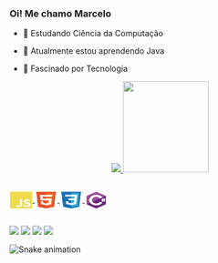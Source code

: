 ### Oi! Me chamo Marcelo



- 🔭 Estudando Ciência da Computação

- 🌱 Atualmente estou aprendendo Java

- 💬 Fascinado por Tecnologia

  <div align="center">
    <a href="https://github.com/Marcelom000">
    <img height="150em" src="https://github-readme-stats.vercel.app/api?username=Marcelom000&show_icons=true&theme=dracula&include_all_commits=true&count_private=true"/>
    <img height="160em" width="150em" src="https://github-readme-stats.vercel.app/api/top-langs/?username=Marcelom000&layout=compact&langs_count=7&theme=dracula"/>
  </div>

<div style="display: inline_block"><br>
  <img align="center" alt="Js" height="30" width="40" src="https://raw.githubusercontent.com/devicons/devicon/master/icons/javascript/javascript-plain.svg">
  <img align="center" alt="HTML" height="30" width="40" src="https://raw.githubusercontent.com/devicons/devicon/master/icons/html5/html5-original.svg">
  <img align="center" alt="CSS" height="30" width="40" src="https://raw.githubusercontent.com/devicons/devicon/master/icons/css3/css3-original.svg">
  <img align="center" alt="Csharp" height="30" width="40" src="https://raw.githubusercontent.com/devicons/devicon/master/icons/csharp/csharp-original.svg">
</div>

  ##

<div> 
  <a href="#" target="_blank"><img src="https://img.shields.io/badge/-Instagram-%23E4405F?style=for-the-badge&logo=instagram&logoColor=white" target="_blank"></a>
 <a href="#" target="_blank"><img src="https://img.shields.io/badge/Discord-7289DA?style=for-the-badge&logo=discord&logoColor=white" target="_blank"></a> 
  <a href = "mailto:marcelovinicius080@gmail.com"><img src="https://img.shields.io/badge/-Gmail-%23333?style=for-the-badge&logo=gmail&logoColor=white" target="_blank"></a>
  <a href="linkedin.com/in/marcelocolpani" target="_blank"><img src="https://img.shields.io/badge/-LinkedIn-%230077B5?style=for-the-badge&logo=linkedin&logoColor=white" target="_blank"></a> 
</div>


  ![Snake animation](https://github.com/Marcelom000/Marcelom000/blob/output/github-contribution-grid-snake.svg)

